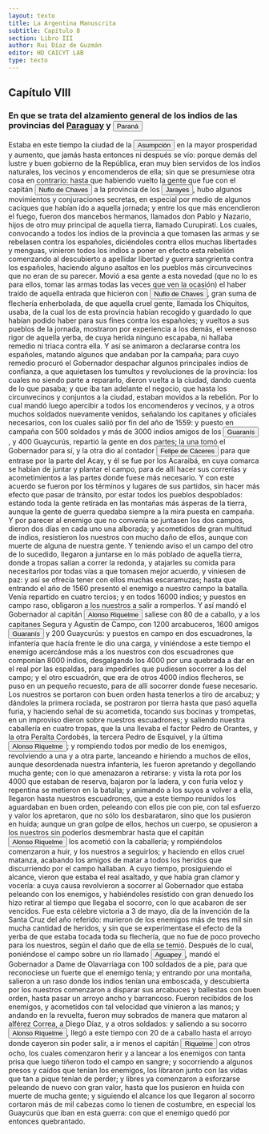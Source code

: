 ```yaml
---
layout: texto
title: La Argentina Manuscrita
subtitle: Capítulo 8
section: Libro III
author: Rui Díaz de Guzmán
editor: HD CAICYT LAB
type: texto
---
```


## Capítulo VIII

### En que se trata del alzamiento general de los indios de las provincias del <a href="https://recogito.pelagios.org/document/wzqxhk0h3vpikm/part/1/edit#ddb46e5b-df0c-4153-8816-8e28f79d0d0f" target="_blank">Paraguay</a> y <a href="https://recogito.pelagios.org/document/wzqxhk0h3vpikm/part/1/edit#9e7a4f9e-6b1f-423a-9002-8291efae4fb6" target="_blank"><button class="balloon" data-balloon-pos="up" data-balloon-length="large" data-balloon="Se refiere al Río Paraná.">Paraná</button></a>


Estaba en este tiempo la ciudad de la <a href="https://recogito.pelagios.org/document/wzqxhk0h3vpikm/part/1/edit#5b3a2ca7-04de-44bb-a76f-bfabc8bbd295" target="_blank"><button class="balloon" data-balloon-pos="up" data-balloon-length="large" data-balloon="Asunción del Paraguay.">Asumpción</button></a> en la mayor prosperidad y aumento, que jamás hasta entonces ni después se vio: porque demás del lustre y buen gobierno de la República, eran muy bien servidos de los indios naturales, los vecinos y encomenderos de ella; sin que se presumiese otra cosa en contrario: hasta que habiendo vuelto la gente que fue con el capitán <button class="balloon" data-balloon-pos="up" data-balloon-length="large" data-balloon="Ñuflo de Chaves nació en Santa Cruz de la Sierra, de Extremadura, en 1518. Llegó a territorio americano con el segundo adelantado del Río de la Plata, Don Alvar Núñez Cabeza de Vaca. Cuando la flota llega al puerto de Santa Catalina en el año 1541, ya ostentaba el grado de Capitán. Cuando el gobernador Martínez de Irala le encomienda fundar al norte de Asunción, Chaves se convierte así en General. El 26 de febrero de 1561 fundó Santa Cruz de la Sierra a orillas del arroyo Sutó. Después de fundada Santa Cruz de la Sierra, Ñuflo de Chaves se dirige a Asunción, en 1564,  para recoger a su familia. En 1550 se había casado con Doña Elvira Manrique, hija de don Francisco de Mendoza, gobernador del Río de la Plata, con quien tuvo cinco hijos: Francisco y Alvaro, ambos militares; María, Catalina y Elvira; las dos menores monjas y la mayor se casó en 1574 con un soldado de apellido Ossorio. El nieto de Ñuflo, Cap. Francisco Ossorio de Chaves, estuvo como Alcalde durante la traslación de  la ciudad, hasta su asiento definitivo a orillas del Piraí (1621).">Nuflo de Chaves</button> a la provincia de los <button class="balloon" data-balloon-pos="up" data-balloon-length="large" data-balloon="Los guató (una sociedad nativa que habiataba el Gran Pantanal) eran habitualmente referidos en las fuentes coloniales como Xarajes.">Jarayes</button>, hubo algunos movimientos y conjuraciones secretas, en especial por medio de algunos caciques que habían ido a aquella jornada; y entre los que más encendieron el fuego, fueron dos mancebos hermanos, llamados don Pablo y Nazario, hijos de otro muy principal de aquella tierra, llamado Curupiratí. Los cuales, convocando a todos los indios de la provincia a que tomasen las armas y se rebelasen contra los españoles, diciéndoles contra ellos muchas libertades y menguas, vinieron todos los indios a poner en efecto esta rebelión comenzando al descubierto a apellidar libertad y guerra sangrienta contra los españoles, haciendo alguno asaltos en los pueblos más circunvecinos que no eran de su parecer. Movió a esa gente a esta novedad (que no lo es para ellos, tomar las armas todas las veces que ven la ocasión) el haber traído de aquella entrada que hicieron con <button class="balloon" data-balloon-pos="up" data-balloon-length="large" data-balloon="Ñuflo de Chaves nació en Santa Cruz de la Sierra, de Extremadura, en 1518. Llegó a territorio americano con el segundo adelantado del Río de la Plata, Don Alvar Núñez Cabeza de Vaca. Cuando la flota llega al puerto de Santa Catalina en el año 1541, ya ostentaba el grado de Capitán. Cuando el gobernador Martínez de Irala le encomienda fundar al norte de Asunción, Chaves se convierte así en General. El 26 de febrero de 1561 fundó Santa Cruz de la Sierra a orillas del arroyo Sutó. Después de fundada Santa Cruz de la Sierra, Ñuflo de Chaves se dirige a Asunción, en 1564,  para recoger a su familia. En 1550 se había casado con Doña Elvira Manrique, hija de don Francisco de Mendoza, gobernador del Río de la Plata, con quien tuvo cinco hijos: Francisco y Alvaro, ambos militares; María, Catalina y Elvira; las dos menores monjas y la mayor se casó en 1574 con un soldado de apellido Ossorio. El nieto de Ñuflo, Cap. Francisco Ossorio de Chaves, estuvo como Alcalde durante la traslación de  la ciudad, hasta su asiento definitivo a orillas del Piraí (1621).">Nuflo de Chaves</button>, gran suma de flechería enherbolada, de que aquella cruel gente, llamada los <persName xml:id="recogito-f38f470f-ccb4-4b79-bc90-55b6ac29909d" ana="tribe">Chiquitos</persName>, usaba, de la cual los de esta provincia habían recogido y guardado lo que habían podido haber para sus fines contra los españoles; y vueltos a sus pueblos de la jornada, mostraron por experiencia a los demás, el venenoso rigor de aquella yerba, de cuya herida ninguno escapaba, ni hallaba remedio ni triaca contra ella. Y así se animaron a declararse contra los españoles, matando algunos que andaban por la campaña; para cuyo remedio procuró el Gobernador despachar algunos principales indios de confianza, a que aquietasen los tumultos y revoluciones de la provincia: los cuales no siendo parte a repararlo, dieron vuelta a la ciudad, dando cuenta de lo que pasaba; y que iba tan adelante el negocio, que hasta los circunvecinos y conjuntos a la ciudad, estaban movidos a la rebelión. Por lo cual mandó luego apercibir a todos los encomenderos y vecinos, y a otros muchos soldados nuevamente venidos, señalando los capitanes y oficiales necesarios, con los cuales salió por fin del año de 1559: y puesto en campaña con 500 soldados y más de 3000 indios amigos de los <button class="balloon" data-balloon-pos="up" data-balloon-length="large" data-balloon="Refiere a Los guaraníes o avá, según su autodenominación étnica original (que significa &quot;ser humano&quot;), son un grupo de pueblos indígenas suramericanos que se ubican geográficamente en Paraguay, noreste de Argentina (en ciertas zonas de provincias de la Región del Litoral),​ sur y suroeste de Brasil (en los estados de Río Grande del Sur, Santa Catarina, Paraná y Mato Grosso del Sur) y sureste de Bolivia (en los departamentos de Tarija, Santa Cruz y Chuquisaca) y norte de Uruguay. El muy difundido nombre guaraní lo escucharon los españoles que, al invadir su territorio, habrían oído, entre los gritos de guerra de este pueblo, la frase guará-ny, que significa &quot;combatir-los&quot;. Por otra parte el nombre dada significa en guaraní 'guerrero', &quot;ava&quot; que significa &quot;hombre&quot; y se pronuncia en forma grave entre los chiriguanos (ava guaraníes).Otra versión afirma que la denominación fue tomada de la deformación de una palabra guaraní, guariní que significa precisamente &quot;guerra&quot; o &quot;guerrear&quot;. Al parecer los mismos indígenas se denominaron de esa manera, indicando con ello que se consideraban guerreros.">Guaranís</button>, y 400 <persName xml:id="recogito-0ff96b12-2bd8-436b-9397-85b9a13ab87f" ana="tribe">Guaycurús</persName>, repartió la gente en dos partes; la una tomó el Gobernador para sí, y la otra dio al contador <button class="balloon" data-balloon-pos="up" data-balloon-length="large" data-balloon="Felipe de Cáceres (n. Madrid, ca. 1538) fueun conquistador, explorador y colonizador español.Se desempeñó como gobernador interino del Río de la Plata y del Paraguay, con sede en Asunción,entre el 11 de diciembre de 1568 hasta el 14 dejulio de 1572.">Felipe de Cáceres</button> para que entrase por la parte del Acay, y él se fue por los <persName xml:id="recogito-bad152e4-d681-4a76-b1f4-3e83fbf524ef" ana="tribe">Acaraibá</persName>, en cuya comarca se habían de juntar y plantar el campo, para de allí hacer sus correrías y acometimientos a las partes donde fuese más necesario. Y con este acuerdo se fueron por los términos y lugares de sus partidos, sin hacer más efecto que pasar de tránsito, por estar todos los pueblos despoblados: estando toda la gente retirada en las montañas más ásperas de la tierra, aunque la gente de guerra quedaba siempre a la mira puesta en campaña. Y por parecer al enemigo que no convenía se juntasen los dos campos, dieron dos días en cada uno una alborada; y acometidos de gran multitud de indios, resistieron los nuestros con mucho daño de ellos, aunque con muerte de alguna de nuestra gente. Y teniendo aviso el un campo del otro de lo sucedido, llegaron a juntarse en lo más poblado de aquella tierra, donde a tropas salían a correr la redonda, y atajarles su comida para necesitarlos por todas vías a que tomasen mejor acuerdo, y viniesen de paz: y así se ofrecía tener con ellos muchas escaramuzas; hasta que entrando el año de 1560 presentó el enemigo a nuestro campo la batalla. Venía repartido en cuatro tercios; y en todos 16000 indios; y puestos en campo raso, obligaron a los nuestros a salir a romperlos. Y así mandó el Gobernador al capitán <button class="balloon" data-balloon-pos="up" data-balloon-length="large" data-balloon="Alonso Riquelme de Guzmán y Ponce de León - nació en Jerez de la Frontera por 1519. Ruy Díaz de Guzmán - su padre - le declaró hijo suyo y de Violante Ponce de León, el 13-VIII-1528, en una escritura de poder general a favor de Juan de Xerez, procurador de Sevilla. Desde su infancia y hasta su primera juventud sirvió de paje y luego como secretario de sus presuntos deudos los Duques de Medina Sidonia, Juan Alonso de Guzmán y Ana de Aragón. Tenía 21 años cuando se alistó en la armada de su pariente Alvar Núñez Cabeza de Vaca (tío carnal de su madrastra y del mismo linaje de su abuela Catalina de Zurita), y zarpó con rumbo al Río de la Plata .">Alonso Riquelme</button> saliese con 80 de a caballo, y a los capitanes Segura y Agustín de Campo, con 1200 arcabuceros, 1600 amigos <button class="balloon" data-balloon-pos="up" data-balloon-length="large" data-balloon="Refiere a Los guaraníes o avá, según su autodenominación étnica original (que significa &quot;ser humano&quot;), son un grupo de pueblos indígenas suramericanos que se ubican geográficamente en Paraguay, noreste de Argentina (en ciertas zonas de provincias de la Región del Litoral),​ sur y suroeste de Brasil (en los estados de Río Grande del Sur, Santa Catarina, Paraná y Mato Grosso del Sur) y sureste de Bolivia (en los departamentos de Tarija, Santa Cruz y Chuquisaca) y norte de Uruguay. El muy difundido nombre guaraní lo escucharon los españoles que, al invadir su territorio, habrían oído, entre los gritos de guerra de este pueblo, la frase guará-ny, que significa &quot;combatir-los&quot;. Por otra parte el nombre dada significa en guaraní 'guerrero', &quot;ava&quot; que significa &quot;hombre&quot; y se pronuncia en forma grave entre los chiriguanos (ava guaraníes).Otra versión afirma que la denominación fue tomada de la deformación de una palabra guaraní, guariní que significa precisamente &quot;guerra&quot; o &quot;guerrear&quot;. Al parecer los mismos indígenas se denominaron de esa manera, indicando con ello que se consideraban guerreros.">Guaranís</button> y 200 <persName xml:id="recogito-78413675-4635-4ab2-83b7-aec06be99beb" ana="tribe">Guaycurús</persName>: y puestos en campo en dos escuadrones, la infantería que hacía frente le dio una carga, y viniéndose a este tiempo el enemigo acercándose más a los nuestros con dos escuadrones que componían 8000 indios, desgalgando los 4000 por una quebrada a dar en el real por las espaldas, para impedirles que pudiesen socorrer a los del campo; y el otro escuadrón, que era de otros 4000 indios flecheros, se puso en un pequeño recuesto, para de allí socorrer donde fuese necesario. Los nuestros se portaron con buen orden hasta tenerlos a tiro de arcabuz; y dándoles la primera rociada, se postraron por tierra hasta que pasó aquella furia, y haciendo señal de su acometida, tocando sus bocinas y trompetas, en un improviso dieron sobre nuestros escuadrones; y saliendo nuestra caballería en cuatro tropas, que la una llevaba el factor Pedro de Orantes, y la otra Peralta Cordobés, la tercera Pedro de Esquivel, y la última <button class="balloon" data-balloon-pos="up" data-balloon-length="large" data-balloon="Alonso Riquelme de Guzmán y Ponce de León - nació en Jerez de la Frontera por 1519. Ruy Díaz de Guzmán - su padre - le declaró hijo suyo y de Violante Ponce de León, el 13-VIII-1528, en una escritura de poder general a favor de Juan de Xerez, procurador de Sevilla. Desde su infancia y hasta su primera juventud sirvió de paje y luego como secretario de sus presuntos deudos los Duques de Medina Sidonia, Juan Alonso de Guzmán y Ana de Aragón. Tenía 21 años cuando se alistó en la armada de su pariente Alvar Núñez Cabeza de Vaca (tío carnal de su madrastra y del mismo linaje de su abuela Catalina de Zurita), y zarpó con rumbo al Río de la Plata .">Alonso Riquelme</button>; y rompiendo todos por medio de los enemigos, revolviendo a una y a otra parte, lanceando e hiriendo a muchos de ellos, aunque desordenada nuestra infantería, les fueron apretando y degollando mucha gente; con lo que amenazaron a retirarse: y vista la rota por los 4000 que estaban de reserva, bajaron por la ladera, y con furia veloz y repentina se metieron en la batalla; y animando a los suyos a volver a ella, llegaron hasta nuestros escuadrones, que a este tiempo reunidos los aguardaban en buen orden, peleando con ellos pie con pie, con tal esfuerzo y valor los apretaron, que no sólo los desbarataron, sino que los pusieron en huida; aunque un gran golpe de ellos, hechos un cuerpo, se opusieron a los nuestros sin poderlos desmembrar hasta que el capitán <button class="balloon" data-balloon-pos="up" data-balloon-length="large" data-balloon="Alonso Riquelme de Guzmán y Ponce de León - nació en Jerez de la Frontera por 1519. Ruy Díaz de Guzmán - su padre - le declaró hijo suyo y de Violante Ponce de León, el 13-VIII-1528, en una escritura de poder general a favor de Juan de Xerez, procurador de Sevilla. Desde su infancia y hasta su primera juventud sirvió de paje y luego como secretario de sus presuntos deudos los Duques de Medina Sidonia, Juan Alonso de Guzmán y Ana de Aragón. Tenía 21 años cuando se alistó en la armada de su pariente Alvar Núñez Cabeza de Vaca (tío carnal de su madrastra y del mismo linaje de su abuela Catalina de Zurita), y zarpó con rumbo al Río de la Plata .">Alonso Riquelme</button> los acometió con la caballería; y rompiéndolos comenzaron a huir, y los nuestros a seguirlos; y haciendo en ellos cruel matanza, acabando los amigos de matar a todos los heridos que discurriendo por el campo hallaban. A cuyo tiempo, prosiguiendo el alcance, vieron que estaba el real asaltado, y que había gran clamor y vocería: a cuya causa revolvieron a socorrer al Gobernador que estaba peleando con los enemigos, y habiéndoles resistido con gran denuedo los hizo retirar al tiempo que llegaba el socorro, con lo que acabaron de ser vencidos. Fue esta célebre victoria a 3 de mayo, día de la invención de la Santa Cruz del año referido: murieron de los enemigos más de tres mil sin mucha cantidad de heridos, y sin que se experimentase el efecto de la yerba de que estaba tocada toda su flechería, que no fue de poco provecho para los nuestros, según el daño que de ella se temió. Después de lo cual, poniéndose el campo sobre un río llamado <a href="https://recogito.pelagios.org/document/wzqxhk0h3vpikm/part/1/edit#1b840182-0f78-4a40-ab94-a91149b24327" target="_blank"><button class="balloon" data-balloon-pos="up" data-balloon-length="large" data-balloon="Se refiere al río Aguapey">Aguapey</button></a>, mandó el Gobernador a Dame de Olavarriaga con 100 soldados de a pie, para que reconociese un fuerte que el enemigo tenía; y entrando por una montaña, salieron a un raso donde los indios tenían una emboscada, y descubierta por los nuestros comenzaron a disparar sus arcabuces y ballestas con buen orden, hasta pasar un arroyo ancho y barrancoso. Fueron recibidos de los enemigos, y acometidos con tal velocidad que vinieron a las manos; y andando en la revuelta, fueron muy sobrados de manera que mataron al alférez Correa, a Diego Díaz, y a otros soldados: y saliendo a su socorro <button class="balloon" data-balloon-pos="up" data-balloon-length="large" data-balloon="Alonso Riquelme de Guzmán y Ponce de León - nació en Jerez de la Frontera por 1519. Ruy Díaz de Guzmán - su padre - le declaró hijo suyo y de Violante Ponce de León, el 13-VIII-1528, en una escritura de poder general a favor de Juan de Xerez, procurador de Sevilla. Desde su infancia y hasta su primera juventud sirvió de paje y luego como secretario de sus presuntos deudos los Duques de Medina Sidonia, Juan Alonso de Guzmán y Ana de Aragón. Tenía 21 años cuando se alistó en la armada de su pariente Alvar Núñez Cabeza de Vaca (tío carnal de su madrastra y del mismo linaje de su abuela Catalina de Zurita), y zarpó con rumbo al Río de la Plata .">Alonso Riquelme</button>, llegó a este tiempo con 20 de a caballo hasta el arroyo donde cayeron sin poder salir, a ir menos el capitán <button class="balloon" data-balloon-pos="up" data-balloon-length="large" data-balloon="Alonso Riquelme de Guzmán y Ponce de León - nació en Jerez de la Frontera por 1519. Ruy Díaz de Guzmán - su padre - le declaró hijo suyo y de Violante Ponce de León, el 13-VIII-1528, en una escritura de poder general a favor de Juan de Xerez, procurador de Sevilla. Desde su infancia y hasta su primera juventud sirvió de paje y luego como secretario de sus presuntos deudos los Duques de Medina Sidonia, Juan Alonso de Guzmán y Ana de Aragón. Tenía 21 años cuando se alistó en la armada de su pariente Alvar Núñez Cabeza de Vaca (tío carnal de su madrastra y del mismo linaje de su abuela Catalina de Zurita), y zarpó con rumbo al Río de la Plata .">Riquelme</button> con otros ocho, los cuales comenzaron herir y a lancear a los enemigos con tanta prisa que luego tiñeron todo el campo en sangre; y socorriendo a algunos presos y caídos que tenían los enemigos, los libraron junto con las vidas que tan a pique tenían de perder; y libres ya comenzaron a esforzarse peleando de nuevo con gran valor, hasta que los pusieron en huida con muerte de mucha gente; y siguiendo el alcance los que llegaron al socorro cortaron más de mil cabezas como lo tienen de costumbre, en especial los <persName xml:id="recogito-6a6364a8-0332-4760-b005-e04cc778445e" ana="tribe">Guaycurús</persName> que iban en esta guerra: con que el enemigo quedó por entonces quebrantado.